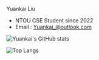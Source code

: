 Yuankai Liu
- NTOU CSE Student since 2022
- Email : Yuankai_@outlook.com


![Yuankai's GitHub stats](https://github-readme-stats.vercel.app/api?username=yuankai619&count_private=true&show_icons=true&theme=gotham)

![Top Langs](https://github-readme-stats.vercel.app/api/top-langs/?username=yuankai619&count_private=true&theme=gotham&hide=CSS&layout=compact)
